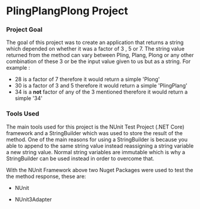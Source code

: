 # PlingPlangPlong Project

### Project Goal

The goal of this project was to create an application that returns a string which depended on whether it was a factor of 3 , 5 or 7. The string value returned from the method can vary between Pling, Plang, Plong or any other combination of these 3 or be the input value given to us but as a string. For example :

- 28 is a factor of 7 therefore it would return a simple 'Plong'
- 30 is a factor of 3 and 5 therefore it would return a simple  'PlingPlang'
- 34 is a **not** factor of any of the 3 mentioned therefore it would return a simple  '34'

### Tools Used

The main tools used for this project is the NUnit Test Project (.NET Core) framework and a StringBuilder which was used to store the result of the method. One of the main reasons for using a StringBuilder is because you able to append to the same string value instead reassigning a string variable a new string value. Normal string variables are immutable which is why a StringBuilder can be used instead in order to overcome that. 

With the NUnit Framework above two Nuget Packages were used to test the the method response, these are:

*  NUnit 

* NUnit3Adapter 

